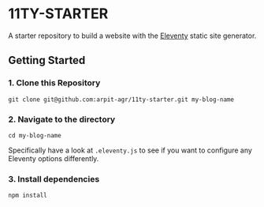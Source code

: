 # 11TY-STARTER

A starter repository to build a website with the [Eleventy](https://github.com/11ty/eleventy) static site generator.

## Getting Started

### 1. Clone this Repository

```
git clone git@github.com:arpit-agr/11ty-starter.git my-blog-name
```

### 2. Navigate to the directory

```
cd my-blog-name
```

Specifically have a look at `.eleventy.js` to see if you want to configure any Eleventy options differently.

### 3. Install dependencies

```
npm install
```
